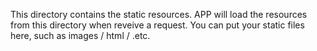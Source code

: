 This directory contains the static resources.
APP will load the resources from this directory when reveive a request.
You can put your static files here, such as images / html / .etc.